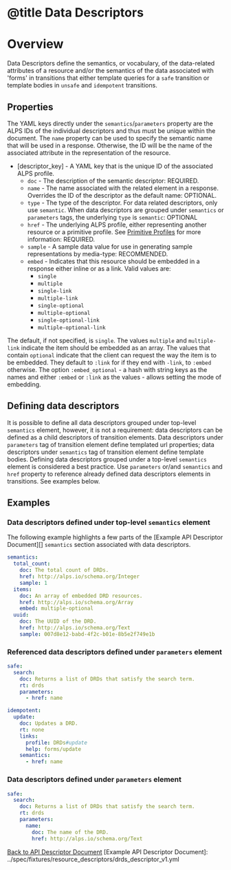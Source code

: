 # @title Data Descriptors
# Overview
Data Descriptors define the semantics, or vocabulary, of the data-related attributes of a resource and/or the semantics 
of the data associated with 'forms' in transitions that either template queries for a `safe` transition 
or template bodies in `unsafe` and `idempotent` transitions. 

## Properties
The YAML keys directly under the `semantics`/`parameters` property are the ALPS IDs of the individual descriptors and thus must be
unique within the document. The `name` property can be used to specify the semantic name that will be used in a
response. Otherwise, the ID will be the name of the associated attribute in the representation of the resource.

* \[descriptor_key\] - A YAML key that is the unique ID of the associated ALPS profile.
   * `doc` - The description of the semantic descriptor: REQUIRED.
   * `name` - The name associated with the related element in a response. Overrides the ID of the descriptor as the
  default name: OPTIONAL.
   * `type` - The type of the descriptor. For data related descriptors, only use `semantic`. When data descriptors are 
  grouped under `semantics` or `parameters` tags, the underlying `type` is `semantic`: OPTIONAL
   * `href` - The underlying ALPS profile, either representing another resource or a primitive profile. See 
  [Primitive Profiles](primitive_profiles.md) for more information: REQUIRED.
   * `sample` - A sample data value for use in generating sample representations by media-type: RECOMMENDED.
   * `embed` - Indicates that this resource should be embedded in a response either inline or as a link.
    Valid values are:
      * `single`
      * `multiple`
      * `single-link`
      * `multiple-link`
      * `single-optional`
      * `multiple-optional`
      * `single-optional-link`
      * `multiple-optional-link`

The default, if not specified, is `single`. The values `multiple` and `multiple-link` indicate the item should be
embedded as an array. The values that contain `optional` indicate that the client can request the
way the item is to be embedded. They default to `:link` for if they end with `-link`, to `:embed` otherwise.
The option `:embed_optional` - a hash with string keys as the names and either `:embed` or `:link` as the
values - allows setting the mode of embedding.

## Defining data descriptors
It is possible to define all data descriptors grouped under top-level `semantics` element,
however, it is not a requirement: data descriptors can be defined as a child descriptors of transition elements.
Data descriptors under `parameters` tag of transition element define templated url properties;
data descriptors under `semantics` tag of transition element define template bodies.
Defining data descriptors grouped under a top-level `semantics` element is considered a best practice. Use `parameters` or/and
`semantics` and `href` property to reference already defined data descriptors elements in transitions. See examples below.

## Examples
### Data descriptors defined under top-level `semantics` element
The following example highlights a few parts of the [Example API Descriptor Document][] `semantics` section associated
with data descriptors.

```yaml
semantics:
  total_count:
    doc: The total count of DRDs.
    href: http://alps.io/schema.org/Integer
    sample: 1
  items:
    doc: An array of embedded DRD resources.
    href: http://alps.io/schema.org/Array
    embed: multiple-optional
  uuid:
    doc: The UUID of the DRD.
    href: http://alps.io/schema.org/Text
    sample: 007d8e12-babd-4f2c-b01e-8b5e2f749e1b
```

### Referenced data descriptors defined under `parameters` element
```yaml
safe:
  search:
    doc: Returns a list of DRDs that satisfy the search term.
    rt: drds
    parameters:
      - href: name

idempotent:
  update:
    doc: Updates a DRD.
    rt: none
    links:
      profile: DRDs#update
      help: forms/update
    semantics:
      - href: name
```

### Data descriptors defined under `parameters` element
```yaml
safe:
  search:
    doc: Returns a list of DRDs that satisfy the search term.
    rt: drds
    parameters:
      name:
        doc: The name of the DRD.
        href: http://alps.io/schema.org/Text
```


[Back to API Descriptor Document](descriptors_document.md)
[Example API Descriptor Document]: ../spec/fixtures/resource_descriptors/drds_descriptor_v1.yml
